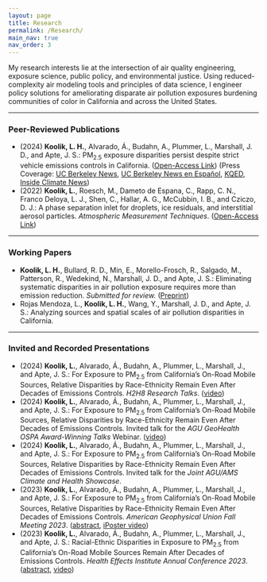 ```yaml
---
layout: page
title: Research
permalink: /Research/
main_nav: true
nav_order: 3
---
```


<p>My research interests lie at the intersection of air quality engineering, exposure science, public policy, and environmental justice. Using reduced-complexity air modeling tools and principles of data science, I engineer policy solutions for ameliorating disparate air pollution exposures burdening communities of color in California and across the United States.</p>

<hr>

<h3>Peer-Reviewed Publications</h3>
<ul>
  <li>(2024) <b>Koolik, L. H.</b>, Alvarado, Á., Budahn, A., Plummer, L., Marshall, J. D., and Apte, J. S.: PM<sub>2.5</sub> exposure disparities persist despite strict vehicle emissions controls in California. (<a href="https://doi.org/10.1126/sciadv.adn8544">Open-Access Link</a>) (Press Coverage: <a href="https://news.berkeley.edu/2024/09/11/california-has-dramatically-improved-its-air-quality-but-racial-disparities-persist/">UC Berkeley News</a>, <a href="https://news.berkeley.edu/2024/09/13/california-ha-mejorado-la-calidad-del-aire-pero-persisten-las-desigualdades-raciales-etnicas/">UC Berkeley News en Español</a>, <a href="https://www.kqed.org/science/1994307/californians-are-breathing-far-less-vehicle-pollution-but-disparities-are-widening">KQED</a>, <a href="https://insideclimatenews.org/news/11092024/california-vehicle-emissions-exposure-disparity/">Inside Climate News</a>)</li>
  <li>(2022) <b>Koolik, L.</b>, Roesch, M., Dameto de Espana, C., Rapp, C. N., Franco Deloya, L. J., Shen, C., Hallar, A. G., McCubbin, I. B., and Cziczo, D. J.: A phase separation inlet for droplets, ice residuals, and interstitial aerosol particles. <i> Atmospheric Measurement Techniques</i>. (<a href="https://doi.org/10.5194/amt-15-3213-2022">Open-Access Link</a>)</li>
</ul>

<hr>

<h3>Working Papers</h3>
<ul>
  <li><b>Koolik, L. H.</b>, Bullard, R. D., Min, E., Morello-Frosch, R., Salgado, M., Patterson, R., Wedekind, N., Marshall, J. D., and Apte, J. S.: Eliminating systematic disparities in air pollution exposure requires more than emission reduction. <i>Submitted for review.</i> (<a href="https://doi.org/10.26434/chemrxiv-2025-793ps">Preprint</a>) </li> 
  <li>Rojas Mendoza, L., <b>Koolik, L. H.</b>, Wang, Y., Marshall, J. D., and Apte, J. S.: Analyzing sources and spatial scales of air pollution disparities in California.</li>
</ul>

<hr>

<h3>Invited and Recorded Presentations</h3>
<ul>
  <li>(2024) <b>Koolik, L.</b>, Alvarado, Á., Budahn, A., Plummer, L., Marshall, J., and Apte, J. S.: For Exposure to PM<sub>2.5</sub> from California’s On-Road Mobile Sources, Relative Disparities by Race-Ethnicity Remain Even After Decades of Emissions Controls. <i>H2H8 Research Talks</i>. (<a href="https://youtu.be/4LnScZao8Eo?si=L4unvxIwsjY83zoO">video</a>)</li>
  <li>(2024) <b>Koolik, L.</b>, Alvarado, Á., Budahn, A., Plummer, L., Marshall, J., and Apte, J. S.: For Exposure to PM<sub>2.5</sub> from California’s On-Road Mobile Sources, Relative Disparities by Race-Ethnicity Remain Even After Decades of Emissions Controls. Invited talk for the <i>AGU GeoHealth OSPA Award-Winning Talks</i> Webinar. (<a href="https://www.youtube.com/watch?v=LAqIPNALz8U">video</a>)</li>
  <li>(2024) <b>Koolik, L.</b>, Alvarado, Á., Budahn, A., Plummer, L., Marshall, J., and Apte, J. S.: For Exposure to PM<sub>2.5</sub> from California’s On-Road Mobile Sources, Relative Disparities by Race-Ethnicity Remain Even After Decades of Emissions Controls. Invited talk for the <i> Joint AGU/AMS Climate and Health Showcase</i>. </li>
 <li>(2023) <b>Koolik, L.</b>, Alvarado, Á., Budahn, A., Plummer, L., Marshall, J., and Apte, J. S.: For Exposure to PM<sub>2.5</sub> from California’s On-Road Mobile Sources, Relative Disparities by Race-Ethnicity Remain Even After Decades of Emissions Controls. <i> American Geophysical Union Fall Meeting 2023</i>. (<a href="https://agu.confex.com/agu/fm23/meetingapp.cgi/Paper/1353220">abstract</a>, <a href="https://agu23.ipostersessions.com/Default.aspx?s=FF-09-E2-4C-26-D4-09-E3-C2-CE-6B-CC-C2-18-BF-D0">iPoster video</a>)</li>
  <li>(2023) <b>Koolik, L.</b>, Alvarado, Á., Budahn, A., Plummer, L., Marshall, J., and Apte, J. S.: Racial-Ethnic Disparities in Exposure to PM<sub>2.5</sub> from California’s On-Road Mobile Sources Remain After Decades of Emissions Controls. <i> Health Effects Institute Annual Conference 2023</i>. (<a href="https://www.healtheffects.org/system/files/koolik-abstract-ac2023.pdf">abstract</a>, <a href="https://www.youtube.com/live/o81og34HRfw?si=4AH7Bvb-w2o41OHT">video</a>)</li>
</ul>
